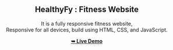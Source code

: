 <div align="center">
  
  
  <h2 align="center">HealthyFy : Fitness Website</h2>

  It is a fully responsive fitness website, <br />Responsive for all devices, build using HTML, CSS, and JavaScript.

  <a href="https://g-garima.github.io/HealthyFy/"><strong>➥ Live Demo</strong></a>

</div>
